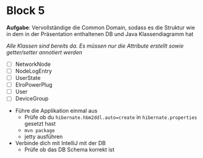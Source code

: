 # Block 5

**Aufgabe**:  Vervollständige die Common Domain, sodass es die Struktur wie in dem in der Präsentation enthaltenen DB und Java Klassendiagramm  hat 

*Alle Klassen sind bereits da. Es müssen nur die Attribute erstellt sowie getter/setter annotiert werden*

*  [ ] NetworkNode
* [ ] NodeLogEntry
* [ ] UserState
* [ ] ElroPowerPlug
* [ ] User
* [ ] DeviceGroup

* Führe die Applikation einmal aus
	* Prüfe ob du `hibernate.hbm2ddl.auto=create` in `hibernate.properties` gesetzt hast
	* `mvn package`
	* jetty	ausführen
* Verbinde dich mit IntelliJ mit der DB
	*  Prüfe ob das DB Schema korrekt ist

    
